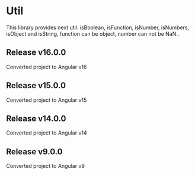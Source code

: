 # Util

This library provides next util: isBoolean, isFunction, isNumber, isNumbers, isObject and isString, function can be object, number can not be NaN..

## Release v16.0.0
Converted project to Angular v16

## Release v15.0.0
Converted project to Angular v15

## Release v14.0.0
Converted project to Angular v14

## Release v9.0.0
Converted project to Angular v9